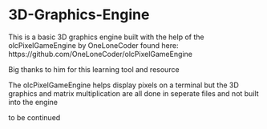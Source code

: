 # 3D-Graphics-Engine

<p> This is a basic 3D graphics engine built with the help of the olcPixelGameEngine by OneLoneCoder found here: https://github.com/OneLoneCoder/olcPixelGameEngine</p>

<p> Big thanks to him for this learning tool and resource </p>

<p> The olcPixelGameEngine helps display pixels on a terminal but the 3D graphics and matrix multiplication are all done in seperate files and not built into the engine </p>

<p> to be continued </p>
